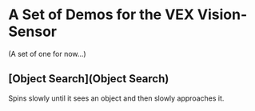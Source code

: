 # A Set of Demos for the VEX Vision-Sensor
 
(A set of one for now...)

## [Object Search](Object Search)

Spins slowly until it sees an object and then slowly approaches it.
